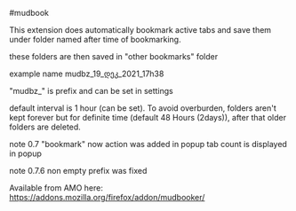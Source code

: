 #mudbook

This extension does automatically bookmark active tabs 
and save them under folder named after time of bookmarking.

these folders are then saved in "other bookmarks" folder

example name
mudbz_19_დეკ_2021_17h38

"mudbz_" is prefix and can be set in settings

default interval is 1 hour (can be set).
To avoid overburden, folders aren't kept forever but for 
definite time (default 48 Hours (2days)), after that older 
folders are deleted.

note 0.7 "bookmark" now action was added in popup
tab count is displayed in popup

note 0.7.6 non empty prefix was fixed

Available from AMO here: https://addons.mozilla.org/firefox/addon/mudbooker/